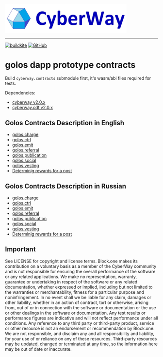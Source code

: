 <img width="400" src="./docs/logo.jpg" />  

*****  
[![buildkite](https://badge.buildkite.com/cbc4061f218d570917e365bfff8a251c03996f43f35f4deb66.svg?branch=master)](https://buildkite.com/golos.contracts)
[![GitHub](https://img.shields.io/github/license/cyberway/cyberway.contracts.svg)](https://github.com/cyberway/cyberway.contracts/blob/master/LICENSE) 

# golos dapp prototype contracts

Build `cyberway.contracts` submodule first, it's wasm/abi files required for tests.

Dependencies:
* [cyberway v2.0.x](https://github.com/cyberway/cyberway/releases)
* [cyberway.cdt v2.0.x](https://github.com/cyberway/cyberway.cdt/tags)

## Golos Contracts Description in English
* [golos.charge](https://cyberway.gitbook.io/en/devportal/application_contracts/golos_contracts/golos.charge_contract)
* [golos.ctrl](https://cyberway.gitbook.io/en/devportal/application_contracts/golos_contracts/golos.ctrl_contract)
* [golos.emit](https://cyberway.gitbook.io/en/devportal/application_contracts/golos_contracts/golos.emit_contract)
* [golos.referral](https://cyberway.gitbook.io/en/devportal/application_contracts/golos_contracts/golos.referral_contract)
* [golos.publication](https://cyberway.gitbook.io/en/devportal/application_contracts/golos_contracts/golos.publication_contract)
* [golos.social](https://cyberway.gitbook.io/en/devportal/application_contracts/golos_contracts/golos.social_contract)
* [golos.vesting](https://cyberway.gitbook.io/en/devportal/application_contracts/golos_contracts/golos.vesting_contract)
* [Determinig rewards for a post](https://cyberway.gitbook.io/en/devportal/application_contracts/golos_contracts/rewards_definition)

## Golos Contracts Description in Russian
* [golos.charge](https://cyberway.gitbook.io/ru/v/devel-ru/developers/golos_contracts/golos.charge_contract)
* [golos.ctrl](https://cyberway.gitbook.io/ru/v/devel-ru/developers/golos_contracts/golos.ctrl_contract)
* [golos.emit](https://cyberway.gitbook.io/ru/v/devel-ru/developers/golos_contracts/golos.emit_contract)
* [golos.referral](https://cyberway.gitbook.io/ru/v/devel-ru/developers/golos_contracts/golos.referral_contract)
* [golos.publication](https://cyberway.gitbook.io/ru/v/devel-ru/developers/golos_contracts/golos.publication_contract)
* [golos.social](https://cyberway.gitbook.io/ru/v/devel-ru/developers/golos_contracts/golos.social_contract)
* [golos.vesting](https://cyberway.gitbook.io/ru/v/devel-ru/developers/golos_contracts/golos.vesting_contract)
* [Determinig rewards for a post](https://cyberway.gitbook.io/ru/v/devel-ru/developers/golos_contracts/rewards_definition)

## Important

See LICENSE for copyright and license terms. Block.one makes its contribution on a voluntary basis as a member of the CyberWay community and is not responsible for ensuring the overall performance of the software or any related applications. We make no representation, warranty, guarantee or undertaking in respect of the software or any related documentation, whether expressed or implied, including but not limited to the warranties or merchantability, fitness for a particular purpose and noninfringement. In no event shall we be liable for any claim, damages or other liability, whether in an action of contract, tort or otherwise, arising from, out of or in connection with the software or documentation or the use or other dealings in the software or documentation.  Any test results or performance figures are indicative and will not reflect performance under all conditions.  Any reference to any third party or third-party product, service or other resource is not an endorsement or recommendation by Block.one.  We are not responsible, and disclaim any and all responsibility and liability, for your use of or reliance on any of these resources. Third-party resources may be updated, changed or terminated at any time, so the information here may be out of date or inaccurate.
